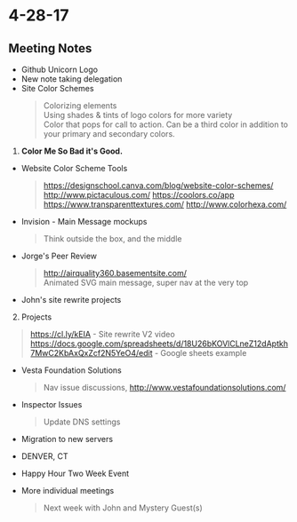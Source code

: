 # 4-28-17

## Meeting Notes
- Github Unicorn Logo
- New note taking delegation
- Site Color Schemes
  > Colorizing elements<br />
  > Using shades & tints of logo colors for more variety<br />
  > Color that pops for call to action.  Can be a third color in addition to your primary and secondary colors.
1. **Color Me So Bad it's Good.**
- Website Color Scheme Tools
  > https://designschool.canva.com/blog/website-color-schemes/
  > http://www.pictaculous.com/
  > https://coolors.co/app
  > https://www.transparenttextures.com/
  > http://www.colorhexa.com/

- Invision - Main Message mockups
  > Think outside the box, and the middle

- Jorge's Peer Review
  > http://airquality360.basementsite.com/<br />
  > Animated SVG main message, super nav at the very top

- John's site rewrite projects
2. Projects 
  > https://cl.ly/kEIA - Site rewrite V2 video
  > https://docs.google.com/spreadsheets/d/18U26bKOVlCLneZ12dAptkh7MwC2KbAxQxZcf2N5YeO4/edit - Google sheets example

- Vesta Foundation Solutions
  > Nav issue discussions, http://www.vestafoundationsolutions.com/

- Inspector Issues
  > Update DNS settings

- Migration to new servers

- DENVER, CT

- Happy Hour Two Week Event

- More individual meetings
  > Next week with John and Mystery Guest(s)
